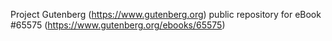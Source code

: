 Project Gutenberg (https://www.gutenberg.org) public repository for
eBook #65575 (https://www.gutenberg.org/ebooks/65575)
